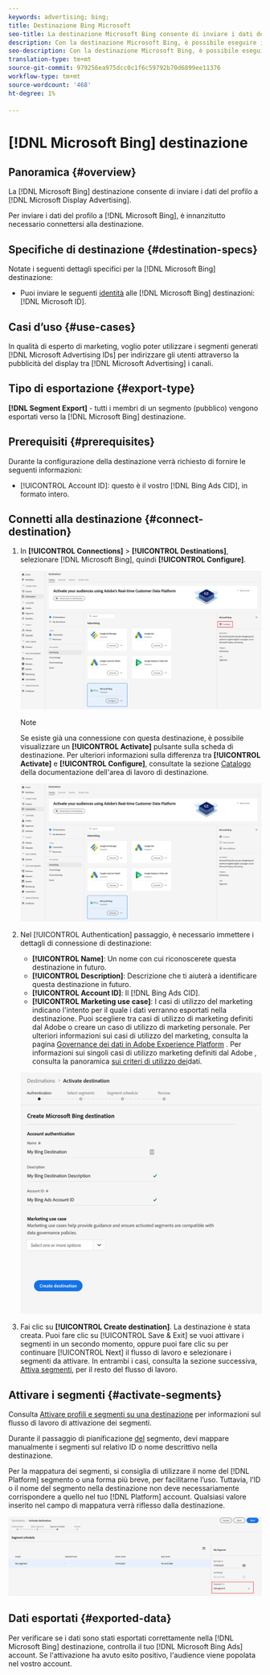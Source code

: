 ```yaml
---
keywords: advertising; bing;
title: Destinazione Bing Microsoft
seo-title: La destinazione Microsoft Bing consente di inviare i dati del profilo a Microsoft Display Advertising.
description: Con la destinazione Microsoft Bing, è possibile eseguire il retargeting e campagne digitali mirate per l'audience in Microsoft Display Advertising.
seo-description: Con la destinazione Microsoft Bing, è possibile eseguire il retargeting e campagne digitali mirate per l'audience in Microsoft Display Advertising.
translation-type: tm+mt
source-git-commit: 979256ea975dcc0c1f6c59792b70d6899ee11376
workflow-type: tm+mt
source-wordcount: '468'
ht-degree: 1%

---
```



# [!DNL Microsoft Bing] destinazione

## Panoramica {#overview}

La [!DNL Microsoft Bing] destinazione consente di inviare i dati del profilo a [!DNL Microsoft Display Advertising].

Per inviare i dati del profilo a [!DNL Microsoft Bing], è innanzitutto necessario connettersi alla destinazione.

## Specifiche di destinazione {#destination-specs}

Notate i seguenti dettagli specifici per la [!DNL Microsoft Bing] destinazione:

* Puoi inviare le seguenti [identità](../../identity-service/namespaces.md) alle [!DNL Microsoft Bing] destinazioni: [!DNL Microsoft ID].

## Casi d’uso {#use-cases}

In qualità di esperto di marketing, voglio poter utilizzare i segmenti generati [!DNL Microsoft Advertising IDs] per indirizzare gli utenti attraverso la pubblicità del display tra [!DNL Microsoft Advertising] i canali.

## Tipo di esportazione {#export-type}

**[!DNL Segment Export]** - tutti i membri di un segmento (pubblico) vengono esportati verso la [!DNL Microsoft Bing] destinazione.

## Prerequisiti   {#prerequisites}

Durante la configurazione della destinazione verrà richiesto di fornire le seguenti informazioni:

* [!UICONTROL Account ID]: questo è il vostro [!DNL Bing Ads CID], in formato intero.

## Connetti alla destinazione {#connect-destination}

1. In **[!UICONTROL Connections]** > **[!UICONTROL Destinations]**, selezionare [!DNL Microsoft Bing], quindi **[!UICONTROL Configure]**.

   ![Configurare la destinazione di Microsoft Bing](assets/bing-destination-configure.png)

   >[!NOTE]
   >
   >Se esiste già una connessione con questa destinazione, è possibile visualizzare un **[!UICONTROL Activate]** pulsante sulla scheda di destinazione. Per ulteriori informazioni sulla differenza tra **[!UICONTROL Activate]** e **[!UICONTROL Configure]**, consultate la sezione [Catalogo](../destinations/destinations-workspace.md#catalog) della documentazione dell&#39;area di lavoro di destinazione.
   >
   >![Attiva destinazione Bing Microsoft](assets/bing-destination-activate.png)

1. Nel [!UICONTROL Authentication] passaggio, è necessario immettere i dettagli di connessione di destinazione:

   * **[!UICONTROL Name]**: Un nome con cui riconoscerete questa destinazione in futuro.
   * **[!UICONTROL Description]**: Descrizione che ti aiuterà a identificare questa destinazione in futuro.
   * **[!UICONTROL Account ID]**: Il [!DNL Bing Ads CID].
   * **[!UICONTROL Marketing use case]**: I casi di utilizzo del marketing indicano l&#39;intento per il quale i dati verranno esportati nella destinazione. Puoi scegliere tra  casi di utilizzo di marketing definiti dal Adobe o creare un caso di utilizzo di marketing personale. Per ulteriori informazioni sui casi di utilizzo del marketing, consulta la pagina [Governance dei dati in Adobe Experience Platform](../privacy/data-governance-overview.md#destinations) . Per informazioni sui singoli casi di utilizzo marketing definiti dal Adobe , consulta la panoramica [sui criteri di utilizzo dei](../../data-governance/policies/overview.md#core-actions)dati.

   ![Autenticazione destinazione Bing Microsoft](assets/bing-destination-authentication.png)

1. Fai clic su **[!UICONTROL Create destination]**. La destinazione è stata creata. Puoi fare clic su [!UICONTROL Save & Exit] se vuoi attivare i segmenti in un secondo momento, oppure puoi fare clic su per continuare [!UICONTROL Next] il flusso di lavoro e selezionare i segmenti da attivare. In entrambi i casi, consulta la sezione successiva, [Attiva segmenti](#activate-segments), per il resto del flusso di lavoro.

## Attivare i segmenti {#activate-segments}

Consulta [Attivare profili e segmenti su una destinazione](activate-destinations.md#select-attributes) per informazioni sul flusso di lavoro di attivazione dei segmenti.

Durante il passaggio di pianificazione [del](activate-destinations.md#segment-schedule) segmento, devi mappare manualmente i segmenti sul relativo ID o nome descrittivo nella destinazione.

Per la mappatura dei segmenti, si consiglia di utilizzare il nome del [!DNL Platform] segmento o una forma più breve, per facilitarne l’uso. Tuttavia, l’ID o il nome del segmento nella destinazione non deve necessariamente corrispondere a quello nel tuo [!DNL Platform] account. Qualsiasi valore inserito nel campo di mappatura verrà riflesso dalla destinazione.

![ID mappatura segmento](assets/segment-mapping-id.png)

## Dati esportati {#exported-data}

Per verificare se i dati sono stati esportati correttamente nella [!DNL Microsoft Bing] destinazione, controlla il tuo [!DNL Microsoft Bing Ads] account. Se l&#39;attivazione ha avuto esito positivo, l&#39;audience viene popolata nel vostro account.